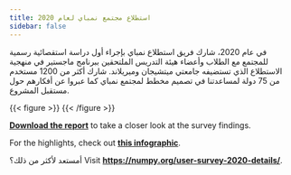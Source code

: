 ```yaml
---
title: استطلاع مجتمع نمباي لعام 2020
sidebar: false
---
```


في عام 2020، شارك فريق استطلاع نمباي بإجراء أول دراسة استقصائية رسمية للمجتمع مع الطلاب وأعضاء هيئة التدريس الملتحقين ببرنامج ماجستير في منهجية الاستطلاع الذي تستضيفه جامعتي ميتشيجان وميريلاند. شارك أكثر من 1200 مستخدم من 75 دولة لمساعدتنا في تصميم مخطط لمجتمع نمباي كما عبروا عن أفكارهم حول مستقبل المشروع.

{{< figure >}}
{{< /figure >}}

**[Download the report](/surveys/NumPy_usersurvey_2020_report.pdf)**
to take a closer look at the survey findings.

For the highlights, check out
**[this infographic](https://github.com/numpy/numpy-surveys/blob/master/images/2020NumPysurveyresults_community_infographic.pdf)**.

أمستعد لأكثر من ذلك؟ Visit **https://numpy.org/user-survey-2020-details/**.

